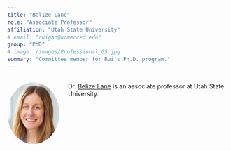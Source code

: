 ```yaml
---
title: "Belize Lane"
role: "Associate Professor"
affiliation: "Utah State University"
# email: "ruigao@ucmerced.edu"
group: "PhD"
# image: /images/Professional_GS.jpg
summary: "Committee member for Rui's Ph.D. program."
---
```


<div style="display: flex; align-items: flex-start; gap: 20px; margin-bottom: 20px;">

  <img src="/images/lane-belize.jpg" alt="Belize Lane"
       style="width: 140px; height: 140px; object-fit: cover; border-radius: 50%; flex-shrink: 0;">

  <div>
    <p>Dr. <a href="https://uwrl.usu.edu/people/faculty/lane-belize" target="_blank">Belize Lane</a> is an associate professor at Utah State University.</p>
  </div>

</div>